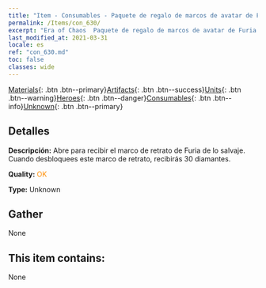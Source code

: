 ```yaml
---
title: "Item - Consumables - Paquete de regalo de marcos de avatar de Furia de lo salvaje"
permalink: /Items/con_630/
excerpt: "Era of Chaos  Paquete de regalo de marcos de avatar de Furia de lo salvaje"
last_modified_at: 2021-03-31
locale: es
ref: "con_630.md"
toc: false
classes: wide
---
```

 [Materials](/es/Items/){: .btn .btn--primary}[Artifacts](/es/Items/Artifacts/){: .btn .btn--success}[Units](/es/Items/Units/){: .btn .btn--warning}[Heroes](/es/Items/Heroes/){: .btn .btn--danger}[Consumables](/es/Items/Consumables/){: .btn .btn--info}[Unknown](/es/Items/Unknown/){: .btn .btn--primary}

## Detalles
 **Descripción:** Abre para recibir el marco de retrato de Furia de lo salvaje. Cuando desbloquees este marco de retrato, recibirás 30 diamantes.

 **Quality:** <span style="color: #FF8C00">OK</span>

 **Type:** Unknown

## Gather

  None

## This item contains:

  None


